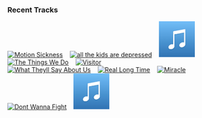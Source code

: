 ### Recent Tracks
[<img src='https://lastfm.freetls.fastly.net/i/u/300x300/531bdb172f66ee3500e344936f1f22bd.png' width='16%' height='16%' alt='Motion Sickness'>](https://www.last.fm/music/phoebe%2bbridgers/_/motion%2bsickness)&nbsp;&nbsp;&nbsp;&nbsp;[<img src='https://lastfm.freetls.fastly.net/i/u/300x300/500c160f34d9e5c040fad96e92036fa4.png' width='16%' height='16%' alt='all the kids are depressed'>](https://www.last.fm/music/jeremy%2bzucker/_/all%2bthe%2bkids%2bare%2bdepressed)&nbsp;&nbsp;&nbsp;&nbsp;[<img src='https://github.com/atfinke/atfinke/blob/master/placeholder.jpeg?raw=true' width='16%' height='16%' alt='Willow'>](https://www.last.fm/music/the%2bq-tip%2bbandits/_/willow)&nbsp;&nbsp;&nbsp;&nbsp;[<img src='https://lastfm.freetls.fastly.net/i/u/300x300/b3528e4ae6c3e2f56dd28c40b596f658.png' width='16%' height='16%' alt='The Things We Do'>](https://www.last.fm/music/foster%2bthe%2bpeople/_/the%2bthings%2bwe%2bdo)&nbsp;&nbsp;&nbsp;&nbsp;[<img src='https://lastfm.freetls.fastly.net/i/u/300x300/965d8cf753cf726e2e2611fb1fe89fce.png' width='16%' height='16%' alt='Visitor'>](https://www.last.fm/music/of%2bmonsters%2band%2bmen/_/visitor)&nbsp;&nbsp;&nbsp;&nbsp;<br>[<img src='https://lastfm.freetls.fastly.net/i/u/300x300/7b1cef6e5101ef9d60e75f4ea1a9ec88.png' width='16%' height='16%' alt='What Theyll Say About Us'>](https://www.last.fm/music/finneas/_/what%2bthey%2527ll%2bsay%2babout%2bus)&nbsp;&nbsp;&nbsp;&nbsp;[<img src='https://lastfm.freetls.fastly.net/i/u/300x300/8c0457d4d84596042fe48166cf1a32d7.png' width='16%' height='16%' alt='Real Long Time'>](https://www.last.fm/music/white%2breaper/_/real%2blong%2btime)&nbsp;&nbsp;&nbsp;&nbsp;[<img src='https://lastfm.freetls.fastly.net/i/u/300x300/1b57eaca10c20599af4ce04412c04948.png' width='16%' height='16%' alt='Miracle'>](https://www.last.fm/music/madeon/_/miracle)&nbsp;&nbsp;&nbsp;&nbsp;[<img src='https://lastfm.freetls.fastly.net/i/u/300x300/f8eb189af20dd743d96d46e128918a44.png' width='16%' height='16%' alt='Dont Wanna Fight'>](https://www.last.fm/music/alabama%2bshakes/_/don%2527t%2bwanna%2bfight)&nbsp;&nbsp;&nbsp;&nbsp;[<img src='https://github.com/atfinke/atfinke/blob/master/placeholder.jpeg?raw=true' width='16%' height='16%' alt='Addicted To Blue'>](https://www.last.fm/music/grace%2bdavies/_/addicted%2bto%2bblue)&nbsp;&nbsp;&nbsp;&nbsp;<br>